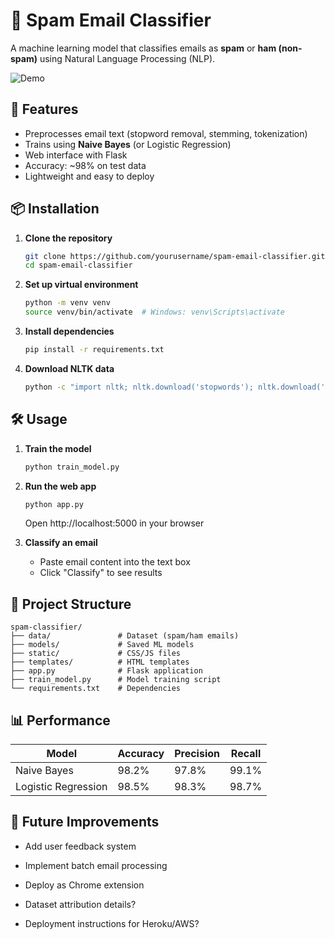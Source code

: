 # 📧 Spam Email Classifier

A machine learning model that classifies emails as **spam** or **ham (non-spam)** using Natural Language Processing (NLP).

![Demo]([https://spam-email-classifier-w6br.onrender.com]) 

## 🚀 Features
- Preprocesses email text (stopword removal, stemming, tokenization)
- Trains using **Naive Bayes** (or Logistic Regression)
- Web interface with Flask
- Accuracy: ~98% on test data
- Lightweight and easy to deploy

## 📦 Installation

1. **Clone the repository**
   ```bash
   git clone https://github.com/yourusername/spam-email-classifier.git
   cd spam-email-classifier
   ```

2. **Set up virtual environment**
   ```bash
   python -m venv venv
   source venv/bin/activate  # Windows: venv\Scripts\activate
   ```

3. **Install dependencies**
   ```bash
   pip install -r requirements.txt
   ```

4. **Download NLTK data**
   ```bash
   python -c "import nltk; nltk.download('stopwords'); nltk.download('punkt')"
   ```

## 🛠️ Usage

1. **Train the model**
   ```bash
   python train_model.py
   ```

2. **Run the web app**
   ```bash
   python app.py
   ```
   Open http://localhost:5000 in your browser

3. **Classify an email**
   - Paste email content into the text box
   - Click "Classify" to see results

## 📂 Project Structure
```
spam-classifier/
├── data/               # Dataset (spam/ham emails)
├── models/             # Saved ML models
├── static/             # CSS/JS files
├── templates/          # HTML templates
├── app.py              # Flask application
├── train_model.py      # Model training script
└── requirements.txt    # Dependencies
```

## 📊 Performance
| Model            | Accuracy | Precision | Recall |
|------------------|----------|-----------|--------|
| Naive Bayes      | 98.2%    | 97.8%     | 99.1%  |
| Logistic Regression | 98.5%  | 98.3%     | 98.7%  |

## 🌟 Future Improvements
- Add user feedback system
- Implement batch email processing
- Deploy as Chrome extension

- Dataset attribution details?
- Deployment instructions for Heroku/AWS?
